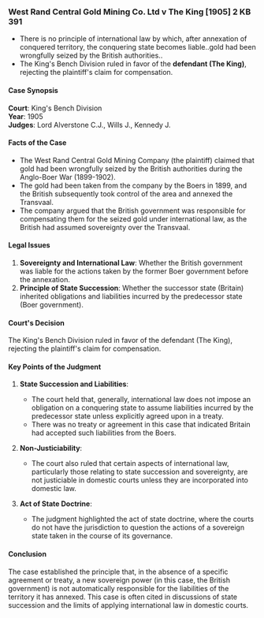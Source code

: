 ### West Rand Central Gold Mining Co. Ltd v The King [1905] 2 KB 391

- There is no principle of international law by which, after annexation of conquered territory, the conquering state becomes liable..gold had been wrongfully seized by the British authorities..
- The King's Bench Division ruled in favor of the **defendant (The King)**, rejecting the plaintiff's claim for compensation.

#### Case Synopsis

**Court**: King's Bench Division  
**Year**: 1905  
**Judges**: Lord Alverstone C.J., Wills J., Kennedy J.  

#### Facts of the Case

- The West Rand Central Gold Mining Company (the plaintiff) claimed that gold had been wrongfully seized by the British authorities during the Anglo-Boer War (1899-1902).
- The gold had been taken from the company by the Boers in 1899, and the British subsequently took control of the area and annexed the Transvaal.
- The company argued that the British government was responsible for compensating them for the seized gold under international law, as the British had assumed sovereignty over the Transvaal.

#### Legal Issues

1. **Sovereignty and International Law**: Whether the British government was liable for the actions taken by the former Boer government before the annexation.
2. **Principle of State Succession**: Whether the successor state (Britain) inherited obligations and liabilities incurred by the predecessor state (Boer government).

#### Court's Decision

The King's Bench Division ruled in favor of the defendant (The King), rejecting the plaintiff's claim for compensation.

#### Key Points of the Judgment

1. **State Succession and Liabilities**:
   - The court held that, generally, international law does not impose an obligation on a conquering state to assume liabilities incurred by the predecessor state unless explicitly agreed upon in a treaty.
   - There was no treaty or agreement in this case that indicated Britain had accepted such liabilities from the Boers.

2. **Non-Justiciability**:
   - The court also ruled that certain aspects of international law, particularly those relating to state succession and sovereignty, are not justiciable in domestic courts unless they are incorporated into domestic law.

3. **Act of State Doctrine**:
   - The judgment highlighted the act of state doctrine, where the courts do not have the jurisdiction to question the actions of a sovereign state taken in the course of its governance.

#### Conclusion

The case established the principle that, in the absence of a specific agreement or treaty, a new sovereign power (in this case, the British government) is not automatically responsible for the liabilities of the territory it has annexed. This case is often cited in discussions of state succession and the limits of applying international law in domestic courts.
